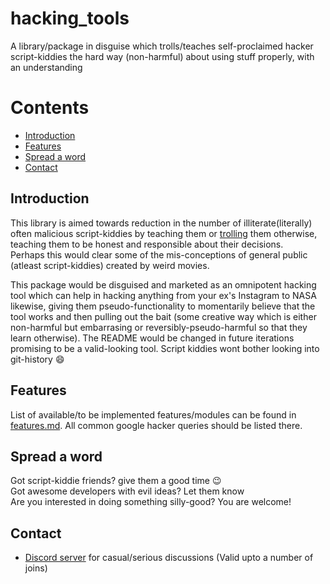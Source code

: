 # hacking_tools
A library/package in disguise which trolls/teaches self-proclaimed hacker script-kiddies the hard way (non-harmful) about using stuff properly, with an understanding

# Contents
* [Introduction](#introduction)
* [Features](#features)
* [Spread a word](#spreadword)
* [Contact](#contact)

## <a name="introduction"></a>Introduction
This library is aimed towards reduction in the number of illiterate(literally) often malicious script-kiddies by teaching them or [trolling](https://www.urbandictionary.com/define.php?term=Trolling) them otherwise, teaching them to be honest and responsible about their decisions.  
Perhaps this would clear some of the mis-conceptions of general public (atleast script-kiddies) created by weird movies.

This package would be disguised and marketed as an omnipotent hacking tool which can help in hacking anything from your ex's Instagram to NASA likewise, giving them pseudo-functionality to momentarily believe that the tool works and then pulling out the bait (some creative way which is either non-harmful but embarrasing or reversibly-pseudo-harmful so that they learn otherwise).
The README would be changed in future iterations promising to be a valid-looking tool. Script kiddies wont bother looking into git-history :smile:


## <a name="features"></a>Features
List of available/to be implemented features/modules can be found in [features.md](features.md). All common google hacker queries should be listed there.

## <a name="spreadword"></a>Spread a word
Got script-kiddie friends? give them a good time :wink:  
Got awesome developers with evil ideas? Let them know  
Are you interested in doing something silly-good? You are welcome!  

## <a name="contact"></a>Contact
* [Discord server](https://discord.gg/8nfVB4q) for casual/serious discussions (Valid upto a number of joins)
